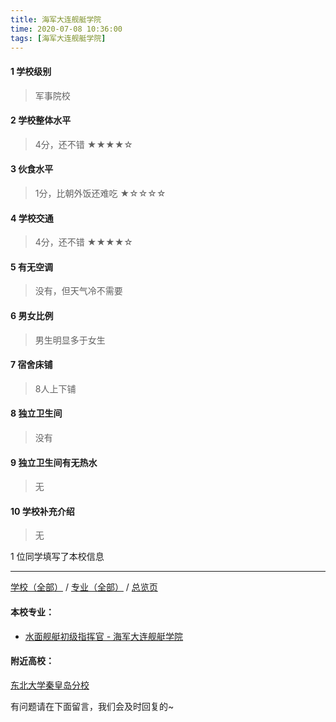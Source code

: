 ```yaml
---
title: 海军大连舰艇学院
time: 2020-07-08 10:36:00
tags: [海军大连舰艇学院]
---
```

#### 1 学校级别
> 军事院校


#### 2 学校整体水平
> 4分，还不错
★★★★☆


#### 3 伙食水平
>  1分，比朝外饭还难吃
★☆☆☆☆


#### 4 学校交通
> 4分，还不错
★★★★☆


#### 5 有无空调
> 没有，但天气冷不需要


#### 6 男女比例
> 男生明显多于女生


#### 7 宿舍床铺
> 8人上下铺
 

#### 8 独立卫生间
> 没有


#### 9 独立卫生间有无热水
> 无


#### 10 学校补充介绍
> 无

1 位同学填写了本校信息
***
[学校（全部）](https://univgo.github.io/2020/07/09/学校汇总页) / [专业（全部）](https://univgo.github.io/2020/07/09/专业汇总页) / [总览页](https://univgo.github.io/2020/07/09/总览)
#### 本校专业：
- [水面舰艇初级指挥官 - 海军大连舰艇学院](https://univgo.github.io/2020/07/08/329aa7fa59be )

#### 附近高校：
[东北大学秦皇岛分校](https://univgo.github.io/2020/07/08/东北大学秦皇岛分校)

有问题请在下面留言，我们会及时回复的~
